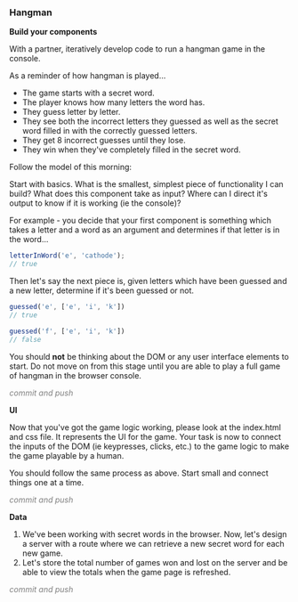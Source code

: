 ### Hangman

**Build your components**

With a partner, iteratively develop code to run a hangman game in the console.

As a reminder of how hangman is played...

  * The game starts with a secret word.
  * The player knows how many letters the word has.
  * They guess letter by letter.
  * They see both the incorrect letters they guessed as well as the secret word filled in with the correctly guessed letters.
  * They get 8 incorrect guesses until they lose.
  * They win when they've completely filled in the secret word.

Follow the model of this morning: 
  
  Start with basics. What is the smallest, simplest piece of functionality I can build? What does this component take as input? Where can I direct it's output to know if it is working (ie the console)?

For example - you decide that your first component is something which takes a letter and a word as an argument and determines if that letter is in the word...

```javascript
letterInWord('e', 'cathode');
// true
```

Then let's say the next piece is, given letters which have been guessed and a new letter, determine if it's been guessed or not.

```javascript
guessed('e', ['e', 'i', 'k'])
// true

guessed('f', ['e', 'i', 'k'])
// false
```

You should **not** be thinking about the DOM or any user interface elements to start. Do not move on from this stage until you are able to play a full game of hangman in the browser console.

<span style="color: grey;">*commit and push*</span>

**UI**

Now that you've got the game logic working, please look at the index.html and css file. It represents the UI for the game. Your task is now to connect the inputs of the DOM (ie keypresses, clicks, etc.) to the game logic to make the game playable by a human.

You should follow the same process as above. Start small and connect things one at a time.

<span style="color: grey;">*commit and push*</span>

**Data**

1. We've been working with secret words in the browser. Now, let's design a server with a route where we can retrieve a new secret word for each new game.
2. Let's store the total number of games won and lost on the server and be able to view the totals when the game page is refreshed.

<span style="color: grey;">*commit and push*</span>